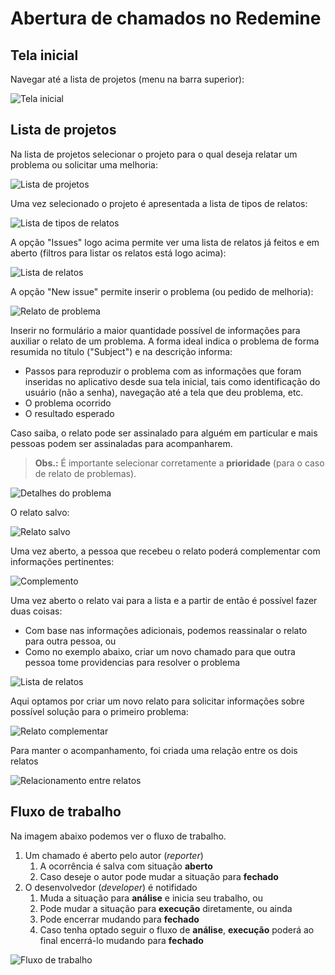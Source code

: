 # Abertura de chamados no Redemine

## Tela inicial

Navegar até a lista de projetos (menu na barra superior):

![Tela inicial](../images/redmine/issues/01.png)

## Lista de projetos

Na lista de projetos selecionar o projeto para o qual deseja relatar um problema ou solicitar uma melhoria:

![Lista de projetos](../images/redmine/issues/02.png)

Uma vez selecionado o projeto é apresentada a lista de tipos de relatos:

![Lista de tipos de relatos](../images/redmine/issues/03.png)

A opção "Issues" logo acima permite ver uma lista de relatos já feitos e em aberto (filtros para listar os relatos está logo acima):

![Lista de relatos](../images/redmine/issues/04.png)

A opção "New issue" permite inserir o problema (ou pedido de melhoria):

![Relato de problema](../images/redmine/issues/05.png)

Inserir no formulário a maior quantidade possível de informações para auxiliar o relato de um problema. A forma ideal indica o problema de forma resumida no título ("Subject") e na descrição informa:

* Passos para reproduzir o problema com as informações que foram inseridas no aplicativo desde sua tela inicial, tais como identificação do usuário (não a senha), navegação até a tela que deu problema, etc.
* O problema ocorrido
* O resultado esperado

Caso saiba, o relato pode ser assinalado para alguém em particular e mais pessoas podem ser assinaladas para acompanharem.

> **Obs.:** É importante selecionar corretamente a **prioridade** (para o caso de relato de problemas).

![Detalhes do problema](../images/redmine/issues/06.png)

O relato salvo:

![Relato salvo](../images/redmine/issues/07.png)

Uma vez aberto, a pessoa que recebeu o relato poderá complementar com informações pertinentes:

![Complemento](../images/redmine/issues/08.png)

Uma vez aberto o relato vai para a lista e a partir de então é possível fazer duas coisas:

* Com base nas informações adicionais, podemos reassinalar o relato para outra pessoa, ou
* Como no exemplo abaixo, criar um novo chamado para que outra pessoa tome providencias para resolver o problema

![Lista de relatos](../images/redmine/issues/09.png)

Aqui optamos por criar um novo relato para solicitar informações sobre possível solução para o primeiro problema:

![Relato complementar](../images/redmine/issues/10.png)

Para manter o acompanhamento, foi criada uma relação entre os dois relatos

![Relacionamento entre relatos](../images/redmine/issues/11.png)

## Fluxo de trabalho

Na imagem abaixo podemos ver o fluxo de trabalho.

1. Um chamado é aberto pelo autor (_reporter_)
    1. A ocorrência é salva com situação **aberto**
    2. Caso deseje o autor pode mudar a situação para **fechado**
2. O desenvolvedor (_developer_) é notifidado
    1. Muda a situação para **análise** e inicia seu trabalho, ou
    2. Pode mudar a situação para **execução** diretamente, ou ainda
    3. Pode encerrar mudando para **fechado**
    4. Caso tenha optado seguir o fluxo de **análise**, **execução** poderá ao final encerrá-lo mudando para **fechado**
    
![Fluxo de trabalho](../images/redmine/redmine-workflow.png)